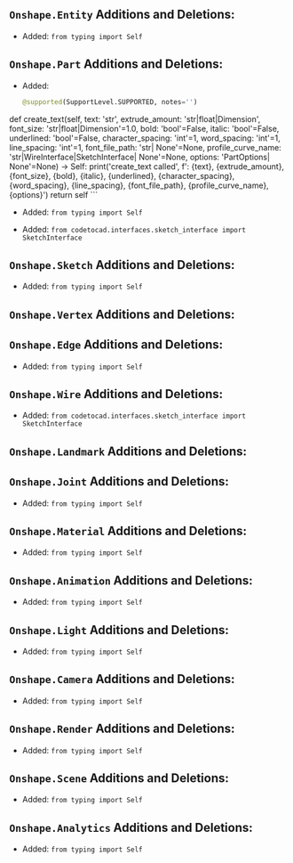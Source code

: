 ## `Onshape.Entity` Additions and Deletions:

- Added: `from typing import Self`

## `Onshape.Part` Additions and Deletions:


- Added:
    ```python
    @supported(SupportLevel.SUPPORTED, notes='')
def create_text(self, text: 'str', extrude_amount: 'str|float|Dimension', font_size: 'str|float|Dimension'=1.0, bold: 'bool'=False, italic: 'bool'=False, underlined: 'bool'=False, character_spacing: 'int'=1, word_spacing: 'int'=1, line_spacing: 'int'=1, font_file_path: 'str| None'=None, profile_curve_name: 'str|WireInterface|SketchInterface| None'=None, options: 'PartOptions| None'=None) -> Self:
    print('create_text called', f': {text}, {extrude_amount}, {font_size}, {bold}, {italic}, {underlined}, {character_spacing}, {word_spacing}, {line_spacing}, {font_file_path}, {profile_curve_name}, {options}')
    return self
    ```
- Added: `from typing import Self`

- Added: `from codetocad.interfaces.sketch_interface import SketchInterface`

## `Onshape.Sketch` Additions and Deletions:

- Added: `from typing import Self`

## `Onshape.Vertex` Additions and Deletions:

## `Onshape.Edge` Additions and Deletions:

- Added: `from typing import Self`

## `Onshape.Wire` Additions and Deletions:

- Added: `from codetocad.interfaces.sketch_interface import SketchInterface`

## `Onshape.Landmark` Additions and Deletions:

## `Onshape.Joint` Additions and Deletions:

- Added: `from typing import Self`

## `Onshape.Material` Additions and Deletions:

- Added: `from typing import Self`

## `Onshape.Animation` Additions and Deletions:

- Added: `from typing import Self`

## `Onshape.Light` Additions and Deletions:

- Added: `from typing import Self`

## `Onshape.Camera` Additions and Deletions:

- Added: `from typing import Self`

## `Onshape.Render` Additions and Deletions:

- Added: `from typing import Self`

## `Onshape.Scene` Additions and Deletions:

- Added: `from typing import Self`

## `Onshape.Analytics` Additions and Deletions:

- Added: `from typing import Self`

